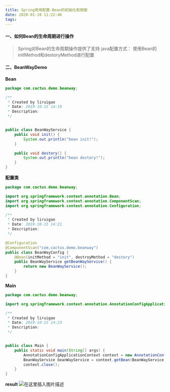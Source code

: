 ```yaml
---
title: Spring常用配置-Bean的初始化和销毁
date: 2020-01-10 11:22:46
tags:
---
```

#### 一、如何Bean的生命周期进行操作
> Spring对Bean的生命周期操作提供了支持
> java配置方式： 使用Bean的initMethod和destoryMethod进行配置

#### 二、BeanWayDemo
**Bean**
```java
package com.cactus.demo.beanway;

/**
 * Created by liruigao
 * Date: 2019-10-15 14:19
 * Description:
 */


public class BeanWayService {
    public void init() {
        System.out.println("bean init!");
    }

    public void destory() {
        System.out.println("bean destory!");
    }
}

```

**配置类**
```java
package com.cactus.demo.beanway;

import org.springframework.context.annotation.Bean;
import org.springframework.context.annotation.ComponentScan;
import org.springframework.context.annotation.Configuration;

/**
 * Created by liruigao
 * Date: 2019-10-15 14:21
 * Description:
 */

@Configuration
@ComponentScan("com.cactus.demo.beanway")
public class BeanWayConfig {
    @Bean(initMethod = "init", destroyMethod = "destory")
    public BeanWayService getBeanWayService() {
        return new BeanWayService();
    }
}

```

**Main**
```java
package com.cactus.demo.beanway;

import org.springframework.context.annotation.AnnotationConfigApplicationContext;

/**
 * Created by liruigao
 * Date: 2019-10-15 14:23
 * Description:
 */


public class Main {
    public static void main(String[] args) {
        AnnotationConfigApplicationContext context = new AnnotationConfigApplicationContext(BeanWayConfig.class);
        BeanWayService beanWayService = context.getBean(BeanWayService.class);
        context.close();
    }
}

```

**result**
![在这里插入图片描述](https://img-blog.csdnimg.cn/2019101516111231.png?x-oss-process=image/watermark,type_ZmFuZ3poZW5naGVpdGk,shadow_10,text_aHR0cHM6Ly9ibG9nLmNzZG4ubmV0L0NhY3R1c19Mcmc=,size_16,color_FFFFFF,t_70)
